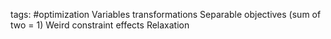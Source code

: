 tags: #optimization 
Variables transformations
Separable objectives (sum of two = 1)
Weird constraint effects
Relaxation